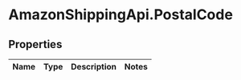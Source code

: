 # AmazonShippingApi.PostalCode

## Properties
Name | Type | Description | Notes
------------ | ------------- | ------------- | -------------


